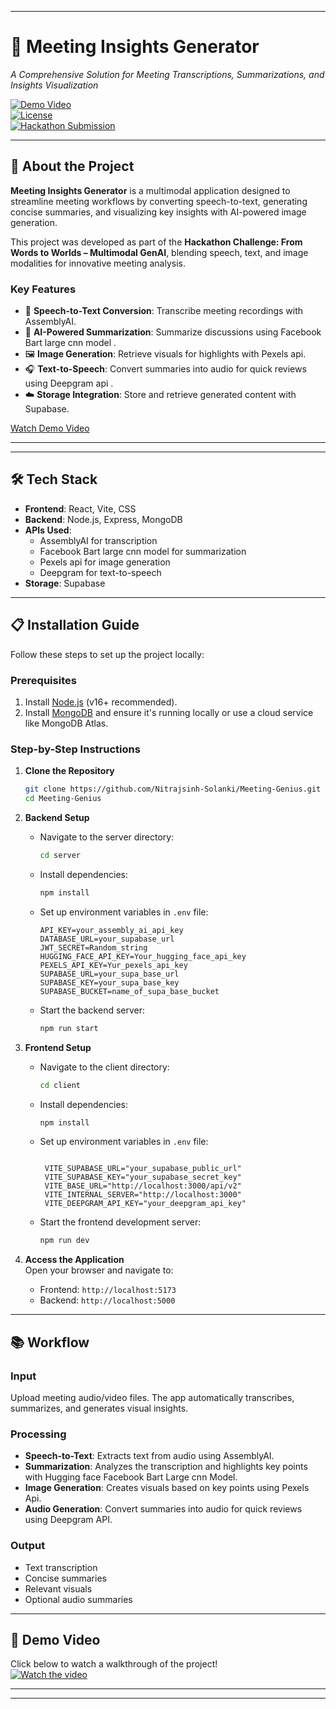 
---

# 🚀 Meeting Insights Generator  
_A Comprehensive Solution for Meeting Transcriptions, Summarizations, and Insights Visualization_

[![Demo Video](https://img.shields.io/badge/Demo-YouTube-red)](https://youtu.be/x_GMz0qJ9Zg)  
[![License](https://img.shields.io/badge/license-MIT-blue)](LICENSE)  
[![Hackathon Submission](https://img.shields.io/badge/Challenge-Multimodal%20GenAI-orange)](https://hackathon.example.com)

---

## 🌟 About the Project  

**Meeting Insights Generator** is a multimodal application designed to streamline meeting workflows by converting speech-to-text, generating concise summaries, and visualizing key insights with AI-powered image generation.  

This project was developed as part of the **Hackathon Challenge: From Words to Worlds – Multimodal GenAI**, blending speech, text, and image modalities for innovative meeting analysis.

### Key Features  
- 🎤 **Speech-to-Text Conversion**: Transcribe meeting recordings with AssemblyAI.  
- 📝 **AI-Powered Summarization**: Summarize discussions using Facebook Bart large cnn model .  
- 🖼 **Image Generation**: Retrieve visuals for highlights with Pexels api.  
- 🎧 **Text-to-Speech**: Convert summaries into audio for quick reviews using Deepgram api .  
- ☁️ **Storage Integration**: Store and retrieve generated content with Supabase.  

[Watch Demo Video](https://youtu.be/x_GMz0qJ9Zg)  

--- 

---

## 🛠️ Tech Stack  

- **Frontend**: React, Vite, CSS  
- **Backend**: Node.js, Express, MongoDB  
- **APIs Used**:  
  - AssemblyAI for transcription  
  - Facebook Bart large cnn model for summarization  
  - Pexels api for image generation  
  - Deepgram for text-to-speech  
- **Storage**: Supabase  

---

## 📋 Installation Guide  

Follow these steps to set up the project locally:

### Prerequisites  
1. Install [Node.js](https://nodejs.org/) (v16+ recommended).  
2. Install [MongoDB](https://www.mongodb.com/) and ensure it's running locally or use a cloud service like MongoDB Atlas.  

### Step-by-Step Instructions  

1. **Clone the Repository**  
   ```bash
   git clone https://github.com/Nitrajsinh-Solanki/Meeting-Genius.git
   cd Meeting-Genius
   ```

2. **Backend Setup**  
   - Navigate to the server directory:  
     ```bash
     cd server
     ```  
   - Install dependencies:  
     ```bash
     npm install
     ```  
   - Set up environment variables in `.env` file:  
     ```plaintext
     API_KEY=your_assembly_ai_api_key
     DATABASE_URL=your_supabase_url
     JWT_SECRET=Random_string
     HUGGING_FACE_API_KEY=Your_hugging_face_api_key
     PEXELS_API_KEY=Yur_pexels_api_key
     SUPABASE_URL=your_supa_base_url
     SUPABASE_KEY=your_supa_base_key
     SUPABASE_BUCKET=name_of_supa_base_bucket
     ```
   - Start the backend server:  
     ```bash
     npm run start
     ```

3. **Frontend Setup**  
   - Navigate to the client directory:  
     ```bash
     cd client
     ```  
   - Install dependencies:  
     ```bash
     npm install
     ```  
   - Set up environment variables in `.env` file:  
     ```plaintext
     
      VITE_SUPABASE_URL="your_supabase_public_url"
      VITE_SUPABASE_KEY="your_supabase_secret_key"
      VITE_BASE_URL="http://localhost:3000/api/v2"  
      VITE_INTERNAL_SERVER="http://localhost:3000"
      VITE_DEEPGRAM_API_KEY="your_deepgram_api_key"

     ```
   - Start the frontend development server:  
     ```bash
     npm run dev
     ```  

4. **Access the Application**  
   Open your browser and navigate to:  
   - Frontend: `http://localhost:5173`  
   - Backend: `http://localhost:5000`  

---

## 📚 Workflow  

### Input  
Upload meeting audio/video files. The app automatically transcribes, summarizes, and generates visual insights.  

### Processing  
- **Speech-to-Text**: Extracts text from audio using AssemblyAI.  
- **Summarization**: Analyzes the transcription and highlights key points with Hugging face Facebook Bart Large cnn Model.  
- **Image Generation**: Creates visuals based on key points using Pexels Api.  
- **Audio Generation**: Convert summaries into audio for quick reviews using Deepgram API.  

### Output  
- Text transcription  
- Concise summaries  
- Relevant visuals  
- Optional audio summaries  

---

## 🎥 Demo Video  

Click below to watch a walkthrough of the project!  
[![Watch the video](https://img.youtube.com/vi/x_GMz0qJ9Zg/0.jpg)](https://youtu.be/x_GMz0qJ9Zg)

---

 


 

---

